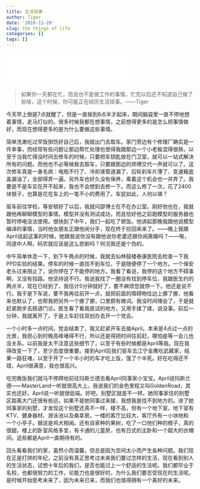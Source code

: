 ```yaml
---
title: 生活琐事
author: Tiger
date: '2019-11-29'
slug: the things of life
categories: []
tags: []
---
```


<iframe frameborder="no" border="0" marginwidth="0" marginheight="0" width=330 height=86 src="//music.163.com/outchain/player?type=2&id=341057&auto=0&height=66"></iframe>

>如果你一天都在忙，而且也不是做工作的事情，忙完以后还不知道自己做了些啥，这个时候，你可能正在经历生活琐事。——Tiger

今天早上倒是7点就醒了，但是一直挨到8点半才起床，期间脑袋里一直不停地想着事情，走马灯似的。很多时候我都在想事情，之前想得更多的是怎么把事情做好，而现在想得更多的是为什么要做这些事情。

简单洗漱吃过早饭捯饬好自己后，我就出门去取车。家门旁边有个修理厂确实是一件幸事，而经常有些问题让那边帮忙处理也使得我跟那边一个小老板混得很熟，以至于当我忙得没时间去修车的时候，只要把车钥匙放在门卫室，就可以一站式解决所有的问题。而他也不必等候我去取车，只要跟那边的师傅交代一声就可以了。这次修车真是一身毛病：电瓶不行了、冷却液管道漏了、后轮刹车片薄了、变速箱底盖漏油了，全部得弄一遍。另外车也好久没有保养，乘着这个机会也一并弄了。我要是不是车实在开不起来，我也不会想到去修一下。而这么修了一次，花了2400块银子，也算是花在车上的一笔不小的费用了。车犹如此，人何以堪？

驱车前往学校，等安顿好了以后，我就问邵博士在不在办公室。刚好他也在，我就跟他再聊聊模型的事情。模型并没有测试成功，而且恰好他之前跑模型的服务器也暂时停电没法使用。很快到了中午，我们一起吃了顿饭。他讲起那晚我跟他说模型编译的事情，当时他女朋友正跟他闹分手，现在终于捡回来来了。——晚上我跟April说起这事的时候，她跟我说你没有跟他说你老婆还跟你闹离婚吗？——唉，同道中人啊，码农就应该是这么悲剧吗？何况我还是个伪的。

中午简单休息一下，到下午两点的时候，我就去仙林鼓楼泰康医院去检查一下我PPD实验的结果。停车的时候一直找不到车位，于是随便停了一个地方。一个保安老头过来阻止了，说你停在了不能停的地方。我看了看说，我停的这个地方不碍事啊，又没有挡路。他坚持说不行。我说我找了一圈没有找到停车位，我跟医生约的两点半，现在已经到了，我估计5分钟就好了，要不麻烦您就停一下。他还是说不行。我于是下车说，要不我再往前开一点，就把前面的障碍物往边上挪了挪，他看来也默认了，也帮我把另外一个挪了挪，口里颇有微词。我没时间理会了，于是就赶紧跑步去肠道门诊。医生看了看我皮试的地方，又用手揉了揉，说没事。前后一分钟，我就离开了。于是上车赶往双创办去开一个党会。

一个小时多一点时间，党会结束了，我又赶紧开车去接April。本来是4点过一点的光景，我担心到时晚高峰堵得不行，所以还是得把时间往前赶，哪怕是等一会儿也没关系。以前我是太不注意这些细节了，以至于有些时候都是April等我。现在我得改变一下了，至少态度很重要。接到April后我们驱车去江宁金鹰吃武藏家，结果一路狂堵，以至于开了一个半小时的车才吃上饭，饿了个半死。好在吃得还不错，April很满意，我也很高兴。

吃完晚饭我们就马不停蹄地前往玛斯兰德去看April同事家小宝宝。April说玛斯兰德——MasterLand一听就很高大上。我说我们的金色里程又叫GoldenRoad，其实也还好。April说一听就很低端。好吧，别墅区就是不一样。她同事家住的别墅区距离大门还很有些远，如果不是她同事过来接，我想我是找不到地方的。进了她同事家的别墅，才发现这个别墅还真不一样，楼不高，但有一个地下室，地下室有KTV、健身器材、游泳池以及桑拿房。一楼的客厅比较大，客厅外有一小块地和一个小亭子。据说是鸡犬相闻。还有自家种的果树，吃了一口他们种的橙子，真的很甜。楼上的卧室风格多变，有卡通的儿童房，也有日式的主卧和一个超大的衣帽间。这些都是April一直期待有的。

回头看看我们的家，虽然小而温馨，但总是因为空间太小而产生各种问题。我们现在正是打拼的年纪，之前没有真正思考过未来我们要过怎样的生活，现在看到别人的生活状态，试想十年后的我们，是否也能过上一个舒适的生活呢。我们都毕业于名校，也都很努力的工作，论能力也是很好的，为什么我们要忍受现在的生活呢。是时候开始思考未来了，因为未来已来，而我们也值得拥有一个美好的未来。
